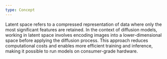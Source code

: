 ```yaml
---
type: Concept
---
```


Latent space refers to a compressed representation of data where only the most significant features are retained. In the context of diffusion models, working in latent space involves encoding images into a lower-dimensional space before applying the diffusion process. This approach reduces computational costs and enables more efficient training and inference, making it possible to run models on consumer-grade hardware.